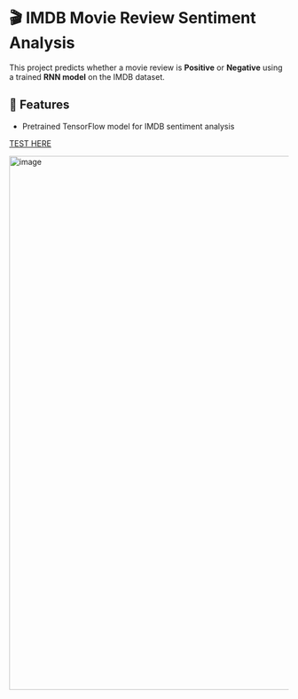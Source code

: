 # 🎬 IMDB Movie Review Sentiment Analysis

This project predicts whether a movie review is **Positive** or **Negative** using a trained **RNN model** on the IMDB dataset.

## 🚀 Features
- Pretrained TensorFlow model for IMDB sentiment analysis

[TEST HERE](https://movie-sentiment-review-analyzer-app.vercel.app/)

<img width="1920" height="963" alt="image" src="https://github.com/user-attachments/assets/f2d29b93-4396-4eee-a26b-3eeebcaa572e" />


